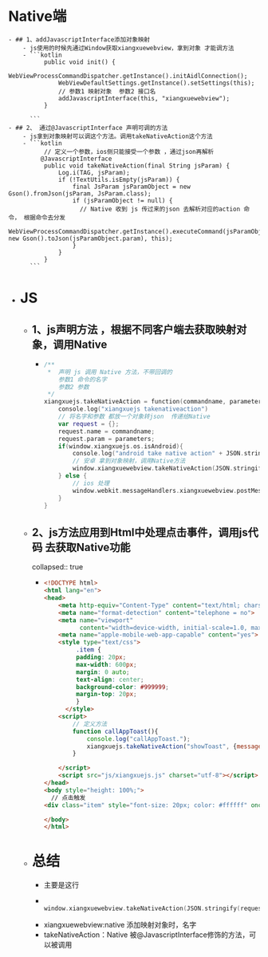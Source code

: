# Native端
	- ## 1、addJavascriptInterface添加对象映射
		- js使用的时候先通过Window获取xiangxuewebview，拿到对象 才能调方法
		- ```kotlin
		      public void init() {
		          WebViewProcessCommandDispatcher.getInstance().initAidlConnection();
		          WebViewDefaultSettings.getInstance().setSettings(this);
		          // 参数1 映射对象  参数2 接口名
		          addJavascriptInterface(this, "xiangxuewebview");
		      }
		  
		  ```
	- ## 2、 通过@JavascriptInterface 声明可调的方法
		- js拿到对象映射可以调这个方法。调用takeNativeAction这个方法
		- ```kotlin
		      // 定义一个参数，ios侧只能接受一个参数 ，通过json再解析
		     @JavascriptInterface
		      public void takeNativeAction(final String jsParam) {
		          Log.i(TAG, jsParam);
		          if (!TextUtils.isEmpty(jsParam)) {
		              final JsParam jsParamObject = new Gson().fromJson(jsParam, JsParam.class);
		              if (jsParamObject != null) {
		                // Native 收到 js 传过来的json 去解析对应的action 命令， 根据命令去分发   
		                WebViewProcessCommandDispatcher.getInstance().executeCommand(jsParamObject.name, new Gson().toJson(jsParamObject.param), this);
		              }
		          }
		      }
		  ```
- # JS
	- ## 1、js声明方法 ，根据不同客户端去获取映射对象，调用Native
		- ```kotlin
		  /**
		   *  声明 js 调用 Native 方法，不带回调的
		      参数1 命令的名字
		      参数2 参数
		   */
		  xiangxuejs.takeNativeAction = function(commandname, parameters){
		      console.log("xiangxuejs takenativeaction")
		      // 将名字和参数 都放一个对象转json  传递给Native
		      var request = {};
		      request.name = commandname;
		      request.param = parameters;
		      if(window.xiangxuejs.os.isAndroid){
		          console.log("android take native action" + JSON.stringify(request));
		          // 安卓 拿到对象映射，调用Native方法
		          window.xiangxuewebview.takeNativeAction(JSON.stringify(request));
		      } else {
		          // ios 处理
		          window.webkit.messageHandlers.xiangxuewebview.postMessage(JSON.stringify(request))
		      }
		  }
		  ```
	- ## 2、js方法应用到Html中处理点击事件，调用js代码 去获取Native功能
	  collapsed:: true
		- ```html
		  <!DOCTYPE html>
		  <html lang="en">
		  <head>
		      <meta http-equiv="Content-Type" content="text/html; charset=UTF-8">
		      <meta name="format-detection" content="telephone = no">
		      <meta name="viewport"
		            content="width=device-width, initial-scale=1.0, maximum-scale=1.0, minimum-scale=1.0, user-scalable=no">
		      <meta name="apple-mobile-web-app-capable" content="yes">
		      <style type="text/css">
		           .item {
		           padding: 20px;
		           max-width: 600px;
		           margin: 0 auto;
		           text-align: center;
		           background-color: #999999;
		           margin-top: 20px;
		           }
		        </style>
		      <script>
		          // 定义方法
		          function callAppToast(){
		              console.log("callAppToast.");
		              xiangxuejs.takeNativeAction("showToast", {message: "this is a message from html."});
		          }
		  
		      </script>
		      <script src="js/xiangxuejs.js" charset="utf-8"></script>
		  </head>
		  <body style="height: 100%;">
		    // 点击触发
		  <div class="item" style="font-size: 20px; color: #ffffff" onclick="callAppToast()">调用: showToast</div>
		  
		  </body>
		  </html>
		  ```
	- # 总结
		- 主要是这行
		- ```kotlin
		  
		  window.xiangxuewebview.takeNativeAction(JSON.stringify(request));
		  ```
		- xiangxuewebview:native 添加映射对象时，名字
		- takeNativeAction：Native 被@JavascriptInterface修饰的方法，可以被调用